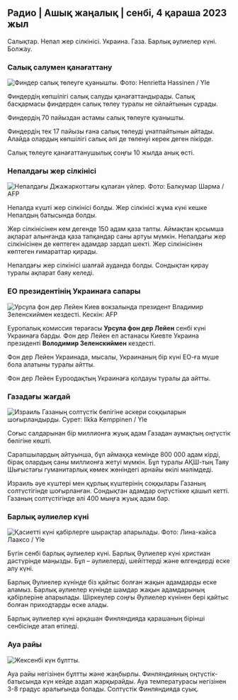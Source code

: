 ## Радио \| Ашық жаңалық \| сенбі, 4 қараша 2023 жыл

Салықтар. Непал жер сілкінісі. Украина. Газа. Барлық әулиелер күні. Болжау.

### Салық салумен қанағаттану

![Финдер салық төлеуге қуанышты. Фото: Henrietta Hassinen / Yle](https://images.cdn.yle.fi/image/upload/c_crop,h_3061,w_5443,x_0,y_226/ar_1.777777777777777,c_fill,g_faces/6_10h,q_auto:eco/f_auto/fl_lossy/v1692510416/39-115736664dc9b0569c81)

Финдердің көпшілігі салық салуды қанағаттандырады. Салық басқармасы финдерден салық төлеу туралы не ойлайтынын сұрады.

Финдердің 70 пайыздан астамы салық төлеуге қуанышты.

Финдердің тек 17 пайызы ғана салық төлеуді ұнатпайтынын айтады. Алайда олардың көпшілігі салық әлі де төленуі керек деген пікірде.

Салық төлеуге қанағаттанушылық соңғы 10 жылда анық өсті.

### Непалдағы жер сілкінісі

![Непалдағы Джажаркоттағы құлаған үйлер. Фото: Балкумар Шарма / AFP](https://images.cdn.yle.fi/image/upload/c_crop,h_1350,w_2400,x_0,y_51/ar_1.777777777777777,c_fill,g_faces,h_pr_610/d.q_auto:eco/f_auto/fl_lossy/v1699091137/39-1195827654612690580a)

Непалда күшті жер сілкінісі болды. Жер сілкінісі жұма күні кешке Непалдың батысында болды.

Жер сілкінісінен кем дегенде 150 адам қаза тапты. Аймақтан қосымша ақпарат алынғанда қаза тапқандар саны артуы мүмкін. Непалдағы жер сілкінісінен де көптеген адамдар зардап шекті. Жер сілкінісінен көптеген ғимараттар қирады.

Непалдағы жер сілкінісі шалғай ауданда болды. Сондықтан қирау туралы ақпарат баяу келеді.

### ЕО президентінің Украинаға сапары

![Урсула фон дер Лейен Киев вокзалында президент Владимир Зеленскиймен кездесті. Кескін: AFP](https://images.cdn.yle.fi/image/upload/c_crop,h_1687,w_3000,x_0,y_305/ar_1.7777777777777777,c_fill,g_faces,h_675,w_120/d_pr.au/f_auto/fl_lossy/v1699098434/39-119583265462e51258c1)

Еуропалық комиссия төрағасы **Урсула фон дер Лейен** сенбі күні Украинаға барды. Фон дер Лейен ел астанасы Киевте Украина президенті **Володимир Зеленскиймен** кездесті.

Фон дер Лейен Украинада, мысалы, Украинаның бір күні ЕО-ға мүше бола алатыны туралы айтты.

Фон дер Лейен Еуроодақтың Украинаға қолдауы туралы да айтты.

### Газадағы жағдай

![Израиль Газаның солтүстік бөлігіне әскери соққыларын шоғырландырды. Сурет: Ilkka Kemppinen / Yle](https://images.cdn.yle.fi/image/upload/c_crop,h_1121,w_1994,x_5,y_0/ar_1.777777777777777,c_fill,g_faces,h_620,h_620/prq_auto:eco/f_auto/fl_lossy/v1699023208/39-1195711654506b2bc2d4)

Соғыс салдарынан бір миллионға жуық адам Газадан аумақтың оңтүстік бөлігіне көшті.

Сарапшылардың айтуынша, бұл аймаққа кемінде 800 000 адам кірді, бірақ олардың саны миллионға жетуі мүмкін. Бұл туралы АҚШ-тың Таяу Шығыстағы гуманитарлық көмек жөніндегі арнайы өкілі мәлімдеді.

Израиль әуе күштері мен құрлық күштерінің соққылары Газаның солтүстігінде шоғырланған. Сондықтан адамдар оңтүстікке қашып кетті. Газаның солтүстігінде әлі 400 мыңға жуық адам бар.

### Барлық әулиелер күні

![Қасиетті күні қабірлерге шырақтар апарылады. Фото: Лина-кайса Лааксо / Yle](https://images.cdn.yle.fi/image/upload/c_crop,h_2268,w_4032,x_0,y_435/ar_1.777777777777777,c_fill,g_faces/6_01h,0/q_auto:eco/f_auto/fl_lossy/v1699101771/39-119586665463c1d71d1c)

Бүгін сенбі барлық әулиелер күні. Барлық Әулиелер күні христиан дәстүрінде маңызды. Бұл – әулиелерді, шейіттерді және өлгендерді еске алу күні.

Барлық Әулиелер күнінде біз қайтыс болған жақын адамдарды еске аламыз. Барлық әулиелер күнінде шамдар жақын адамдарының қабірлеріне апарылады. Шіркеулер соңғы Әулиелер күнінен бері қайтыс болған приходтарды еске алады.

Барлық әулиелер күні әрқашан Финляндияда қарашаның бірінші сенбісінде атап өтіледі.

### Ауа райы

![Жексенбі күн бұлтты.](https://images.cdn.yle.fi/image/upload/c_crop,h_1080,w_1919,x_0,y_0/ar_1.777777777777777,c_fill,g_faces,w_pr_610d//q_auto:eco/f_auto/fl_lossy/v1699111715/39-1195891654662ff4432c)

Ауа райы негізінен бұлтты және жаңбырлы. Финляндияның оңтүстік-батысында күн кейде аздап жарқырайды. Ауа температурасы негізінен 3-8 градус аралығында болады. Солтүстік Финляндияда суық.